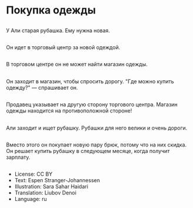 # Покупка одежды

##
У Али старая рубашка. Ему нужна новая.

##
Он идет в торговый центр за новой одеждой.

##
В торговом центре он не может найти магазин одежды.

##
Он заходит в магазин, чтобы спросить дорогу. "Где можно купить одежду?" — спрашивает он.

##
Продавец указывает на другую сторону торгового центра. Магазин одежды находится на противоположной стороне!

##
Али заходит и ищет рубашку. Рубашки для него велики и очень дороги.

##
Вместо этого он покупает новую пару брюк, потому что на них скидка. Он решает купить рубашку в следующем месяце, когда получит зарплату.

##
* License: CC BY
* Text: Espen Stranger-Johannessen
* Illustration: Sara Sahar Haidari
* Translation: Liubov Denoi
* Language: ru
